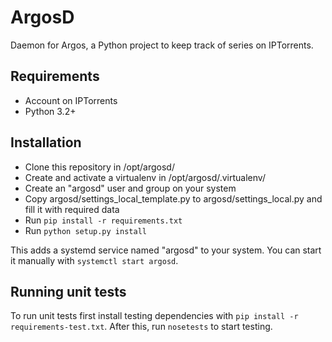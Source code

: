 # ArgosD
Daemon for Argos, a Python project to keep track of series on IPTorrents.

## Requirements
- Account on IPTorrents
- Python 3.2+

## Installation
- Clone this repository in /opt/argosd/
- Create and activate a virtualenv in /opt/argosd/.virtualenv/
- Create an "argosd" user and group on your system
- Copy argosd/settings_local_template.py to argosd/settings_local.py and fill it with required data
- Run `pip install -r requirements.txt`
- Run `python setup.py install`

This adds a systemd service named "argosd" to your system.
You can start it manually with `systemctl start argosd`.

## Running unit tests
To run unit tests first install testing dependencies with `pip install -r requirements-test.txt`.
After this, run `nosetests` to start testing.
